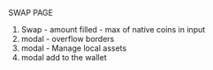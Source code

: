 SWAP PAGE

1. Swap - amount filled - max of native coins in input
2. modal - overflow borders
3. modal - Manage local assets
4. modal add to the wallet
